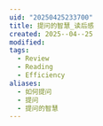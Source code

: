 ```yaml
---
uid: "20250425233700"
title: 提问的智慧_读后感
created: 2025--04--25
modified: 
tags:
  - Review
  - Reading
  - Efficiency
aliases:
  - 如何提问
  - 提问
  - 提问的智慧
---
```


